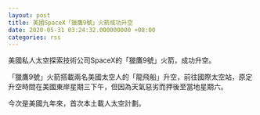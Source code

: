 ```yaml
---
layout: post
title: 美國SpaceX「獵鷹9號」火箭成功升空
date: 2020-05-31 03:24:32.000000000 +08:00
categories: rss
---
```


美國私人太空探索技術公司SpaceX的「獵鷹9號」火箭，成功升空。

「獵鷹9號」火箭搭載兩名美國太空人的「龍飛船」升空，前往國際太空站，原定升空時間在美國東岸星期三下午，但因為天氣惡劣而押後至當地星期六。

今次是美國九年來，首次本土載人太空計劃。
